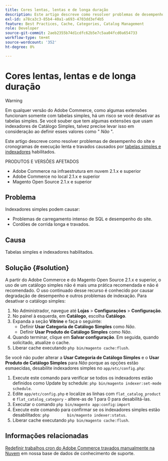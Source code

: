 ```yaml
---
title: Cores lentas, lentas e de longa duração
description: Este artigo descreve como resolver problemas de desempenho do site e crons de execução e travamento lentos causados por tabelas simples e indexadores ativados.
exl-id: a78ca3c3-85b4-40a1-a693-4703dd3ef4b5
feature: Best Practices, Cache, Categories, Catalog Management
role: Developer
source-git-commit: 2aeb2355b74d1cdfc62b5e7c5aa04fcd0a654733
workflow-type: tm+mt
source-wordcount: '352'
ht-degree: 0%

---
```


# Cores lentas, lentas e de longa duração

>[!WARNING]
>
>Em qualquer versão do Adobe Commerce, como algumas extensões funcionam somente com tabelas simples, há um risco se você desativar as tabelas simples. Se você souber que tem algumas extensões que usam indexadores de Catálogo Simples, talvez precise levar isso em consideração ao definir esses valores como &quot; *Não* &quot;.

Este artigo descreve como resolver problemas de desempenho do site e cronogramas de execução lenta e travados causados por [tabelas simples e indexadores](https://experienceleague.adobe.com/en/docs/commerce-admin/catalog/catalog/catalog-flat) habilitados.

PRODUTOS E VERSÕES AFETADOS

* Adobe Commerce na infraestrutura em nuvem 2.1.x e superior
* Adobe Commerce no local 2.1.x e superior
* Magento Open Source 2.1.x e superior

## Problema

Indexadores simples podem causar:

* Problemas de carregamento intenso de SQL e desempenho do site.
* Cordões de corrida longa e travados.

## Causa

Tabelas simples e indexadores habilitados.

## Solução {#solution}

A partir do Adobe Commerce e do Magento Open Source 2.1.x e superior, o uso de um catálogo simples não é mais uma prática recomendada e não é recomendado. O uso continuado desse recurso é conhecido por causar degradação de desempenho e outros problemas de indexação. Para desativar o catálogo simples:

1. No Administrador, navegue até **Lojas** > **Configurações** > **Configuração**.
1. No painel à esquerda, em **Catálogo**, escolha **Catálogo**.
1. Expanda a seção **Vitrine** e faça o seguinte:
   * Definir **Usar Categoria de Catálogo Simples** como *Não*.
   * Definir **Usar Produto de Catálogo Simples** como *Não*.
1. Quando terminar, clique em **Salvar configuração**. Em seguida, quando solicitado, atualize o cache.
1. Liberar cache executando `php bin/magento cache:flush`.

Se você não puder alterar a **Usar Categoria de Catálogo Simples** e o **Usar Produto de Catálogo Simples** para *Não* porque as opções estão esmaecidas, desabilite indexadores simples no `app/etc/config.php`:

1. Execute este comando para verificar se todos os indexadores estão definidos como Update by schedule: `php bin/magento indexer:set-mode schedule`.
1. Edite `app/etc/config.php` e localize as linhas com `flat_catalog_product` e `flat_catalog_category` - altere-as de 1 para 0 para desabilitá-las.
1. Executar o comando `php bin/magento app:config:import`
1. Execute este comando para confirmar se os indexadores simples estão desabilitados: `php        bin/magento indexer:status`.
1. Liberar cache executando `php bin/magento cache:flush`.

## Informações relacionadas

[Redefinir trabalhos cron do Adobe Commerce travados manualmente na Nuvem](/help/how-to/general/reset-stuck-magento-cron-jobs-manually-on-cloud.md) em nossa base de dados de conhecimento de suporte.

